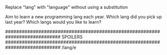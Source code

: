 Replace "lang" with "language" without using a substitution


Aim to learn a new programming lang each year.
Which lang did you pick up last year?
Which langs would you like to learn?
















############################################################################
SPOILERS
############################################################################
/lang/e
